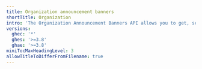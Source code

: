 ```yaml
---
title: Organization announcement banners
shortTitle: Organization
intro: 'The Organization Announcement Banners API allows you to get, set, and remove the announcement banner for your organization.'
versions:
  ghec: '*'
  ghes: '>=3.8'
  ghae: '>=3.8'
miniTocMaxHeadingLevel: 3
allowTitleToDifferFromFilename: true
---
```


